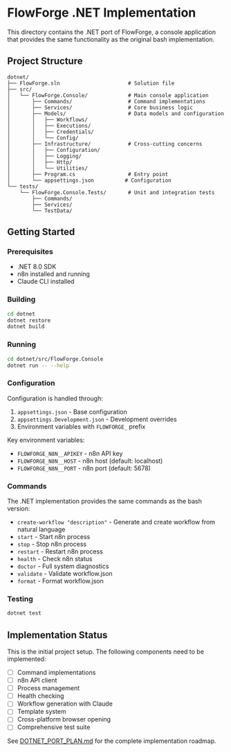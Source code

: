 # FlowForge .NET Implementation

This directory contains the .NET port of FlowForge, a console application that provides the same functionality as the original bash implementation.

## Project Structure

```
dotnet/
├── FlowForge.sln                      # Solution file
├── src/
│   └── FlowForge.Console/             # Main console application
│       ├── Commands/                  # Command implementations
│       ├── Services/                  # Core business logic
│       ├── Models/                    # Data models and configuration
│       │   ├── Workflows/
│       │   ├── Executions/
│       │   ├── Credentials/
│       │   └── Config/
│       ├── Infrastructure/            # Cross-cutting concerns
│       │   ├── Configuration/
│       │   ├── Logging/
│       │   ├── Http/
│       │   └── Utilities/
│       ├── Program.cs                 # Entry point
│       └── appsettings.json          # Configuration
└── tests/
    └── FlowForge.Console.Tests/       # Unit and integration tests
        ├── Commands/
        ├── Services/
        └── TestData/
```

## Getting Started

### Prerequisites

- .NET 8.0 SDK
- n8n installed and running
- Claude CLI installed

### Building

```bash
cd dotnet
dotnet restore
dotnet build
```

### Running

```bash
cd dotnet/src/FlowForge.Console
dotnet run -- --help
```

### Configuration

Configuration is handled through:
1. `appsettings.json` - Base configuration
2. `appsettings.Development.json` - Development overrides
3. Environment variables with `FLOWFORGE_` prefix

Key environment variables:
- `FLOWFORGE_N8N__APIKEY` - n8n API key
- `FLOWFORGE_N8N__HOST` - n8n host (default: localhost)
- `FLOWFORGE_N8N__PORT` - n8n port (default: 5678)

### Commands

The .NET implementation provides the same commands as the bash version:

- `create-workflow "description"` - Generate and create workflow from natural language
- `start` - Start n8n process
- `stop` - Stop n8n process  
- `restart` - Restart n8n process
- `health` - Check n8n status
- `doctor` - Full system diagnostics
- `validate` - Validate workflow.json
- `format` - Format workflow.json

### Testing

```bash
dotnet test
```

## Implementation Status

This is the initial project setup. The following components need to be implemented:

- [ ] Command implementations
- [ ] n8n API client
- [ ] Process management
- [ ] Health checking
- [ ] Workflow generation with Claude
- [ ] Template system
- [ ] Cross-platform browser opening
- [ ] Comprehensive test suite

See [DOTNET_PORT_PLAN.md](../DOTNET_PORT_PLAN.md) for the complete implementation roadmap.